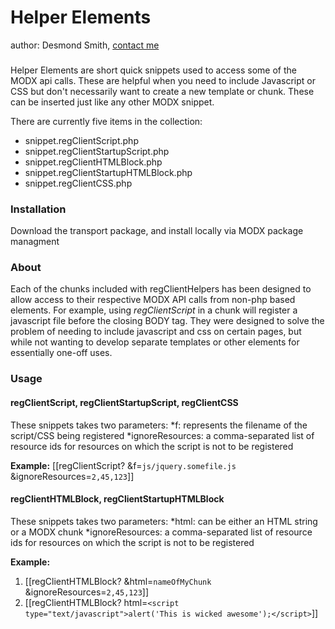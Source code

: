 # Helper Elements #
author: Desmond Smith, [contact me](mailto:des@webandflowdesign.com)
###

Helper Elements are short quick snippets used to access some of the MODX api calls.  These are helpful when you need to include Javascript or CSS but don't necessarily want to create a new template or chunk.  These can be inserted just like any other MODX snippet.

There are currently five items in the collection:

* snippet.regClientScript.php
* snippet.regClientStartupScript.php
* snippet.regClientHTMLBlock.php
* snippet.regClientStartupHTMLBlock.php
* snippet.regClientCSS.php


### Installation ###
Download the transport package, and install locally via MODX package managment

### About ###
Each of the chunks included with regClientHelpers has been designed to allow access to their respective MODX API calls from non-php based elements.  For example, using _regClientScript_ in a chunk will register a javascript file before the closing BODY tag.  They were designed to solve the problem of needing to include javascript and css on certain pages, but while not wanting to develop separate templates or other elements for essentially one-off uses.

### Usage ###
#### regClientScript, regClientStartupScript, regClientCSS ####
These snippets takes two parameters:
*f: represents the filename of the script/CSS being registered
*ignoreResources: a comma-separated list of resource ids for resources on which the script is not to be registered

**Example:** [[regClientScript? &f=`js/jquery.somefile.js` &ignoreResources=`2,45,123`]]


#### regClientHTMLBlock, regClientStartupHTMLBlock ####
These snippets takes two parameters:
*html: can be either an HTML string or a MODX chunk
*ignoreResources: a comma-separated list of resource ids for resources on which the script is not to be registered

**Example:**
1. [[regClientHTMLBlock? &html=`nameOfMyChunk` &ignoreResources=`2,45,123`]]
2. [[regClientHTMLBlock? html=`<script type="text/javascript">alert('This is wicked awesome');</script>`]]



